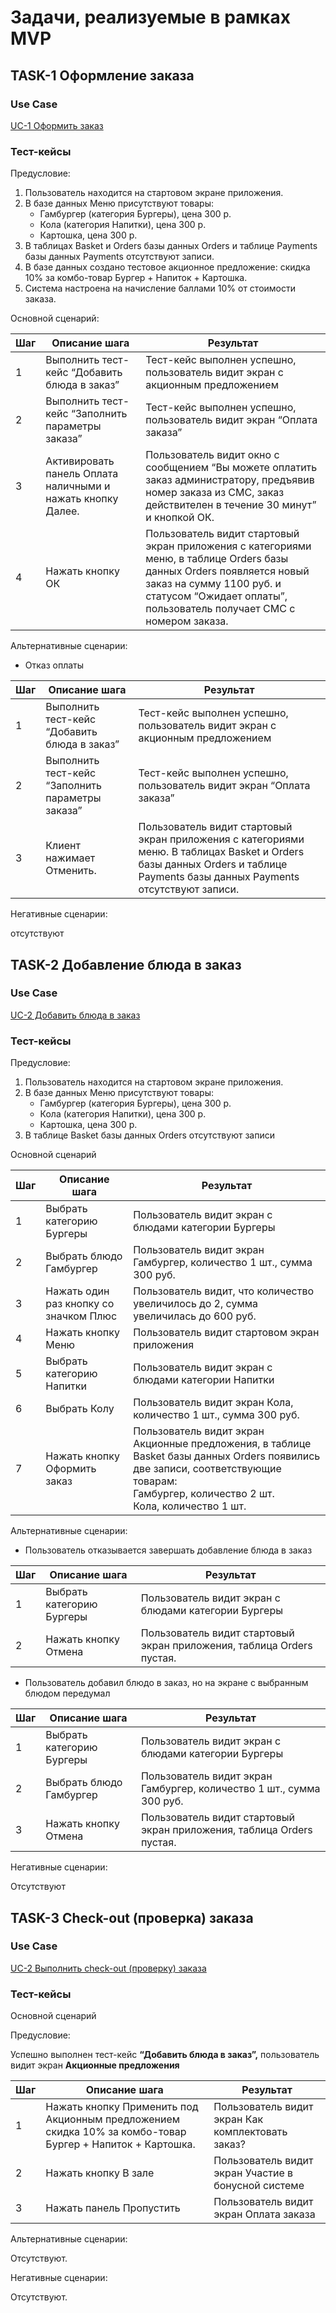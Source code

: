 # Задачи, реализуемые в рамках MVP

## TASK-1 Оформление заказа

### Use Case

[UC-1 Оформить заказ](../requirements.md#use-case_1)

### Тест-кейсы

Предусловие:

1. Пользователь находится на стартовом экране приложения.
2. В базе данных Меню присутствуют товары:
    - Гамбургер (категория Бургеры), цена 300 р.
    - Кола (категория Напитки), цена 300 р.
    - Картошка, цена 300 р.
3. В таблицах Basket и Orders базы данных Orders и таблице Payments базы данных Payments отсутствуют записи.
4. В базе данных создано тестовое акционное предложение: скидка 10% за комбо-товар Бургер + Напиток + Картошка.
5. Система настроена на начисление баллами 10% от стоимости заказа.

Основной сценарий:

| Шаг | Описание шага | Результат |
| --- | --- | --- |
| 1 | Выполнить тест-кейс “Добавить блюда в заказ” | Тест-кейс выполнен успешно, пользователь видит экран с акционным предложением |
| 2 | Выполнить тест-кейс “Заполнить параметры заказа” | Тест-кейс выполнен успешно, пользователь видит экран “Оплата заказа” |
| 3 | Активировать панель Оплата наличными и нажать кнопку Далее. | Пользователь видит окно с сообщением “Вы можете оплатить заказ администратору, предъявив номер заказа из СМС, заказ действителен в течение 30 минут” и кнопкой ОК. |
| 4 | Нажать кнопку ОК | Пользователь видит стартовый экран приложения с категориями меню,  в таблице Orders базы данных Orders появляется новый заказ на сумму 1100 руб. и статусом “Ожидает оплаты”, пользователь получает СМС с номером заказа. |

Альтернативные сценарии:  
- Отказ оплаты

| Шаг | Описание шага | Результат |
| --- | --- | --- |
| 1 | Выполнить тест-кейс “Добавить блюда в заказ” | Тест-кейс выполнен успешно, пользователь видит экран с акционным предложением |
| 2 | Выполнить тест-кейс “Заполнить параметры заказа” | Тест-кейс выполнен успешно, пользователь видит экран “Оплата заказа” |
| 3 | Клиент нажимает Отменить. | Пользователь видит стартовый экран приложения с категориями меню. В таблицах Basket и Orders базы данных Orders и таблице Payments базы данных Payments отсутствуют записи. |

Негативные сценарии:

отсутствуют

## TASK-2 Добавление блюда в заказ

### Use Case

[UC-2 Добавить блюда в заказ](../requirements.md#use-case_2)

### Тест-кейсы

Предусловие:

1. Пользователь находится на стартовом экране приложения.
2. В базе данных Меню присутствуют товары:
    - Гамбургер (категория Бургеры), цена 300 р.
    - Кола (категория Напитки), цена 300 р.
    - Картошка, цена 300 р.
3. В таблице Basket базы данных Orders отсутствуют записи

Основной сценарий

| Шаг | Описание шага | Результат |
| --- | --- | --- |
| 1 | Выбрать категорию Бургеры | Пользователь видит экран с блюдами категории Бургеры |
| 2 | Выбрать блюдо Гамбургер | Пользователь видит экран Гамбургер, количество 1 шт., сумма 300 руб. |
| 3 | Нажать один раз кнопку со значком Плюс | Пользователь видит, что количество увеличилось до 2, сумма увеличилась до 600 руб. |
| 4 | Нажать кнопку Меню | Пользователь видит стартовом экран приложения |
| 5 | Выбрать категорию Напитки | Пользователь видит экран с блюдами категории Напитки |
| 6 | Выбрать Колу | Пользователь видит экран Кола, количество 1 шт., сумма 300 руб. |
| 7 | Нажать кнопку Оформить заказ | Пользователь видит экран Акционные предложения, в таблице Basket базы данных Orders появились две записи, соответствующие товарам:<br/>Гамбургер, количество 2 шт.<br/>Кола, количество 1 шт. |

Альтернативные сценарии:

- Пользователь отказывается завершать добавление блюда в заказ

| Шаг | Описание шага | Результат |
| --- | --- | --- |
| 1 | Выбрать категорию Бургеры | Пользователь видит экран с блюдами категории Бургеры |
| 2 | Нажать кнопку Отмена |Пользователь видит стартовый экран приложения, таблица Orders пустая. |

- Пользователь добавил блюдо в заказ, но на экране с выбранным блюдом передумал

| Шаг | Описание шага | Результат |
| --- | --- | --- |
| 1 | Выбрать категорию Бургеры | Пользователь видит экран с блюдами категории Бургеры |
| 2 | Выбрать блюдо Гамбургер | Пользователь видит экран Гамбургер, количество 1 шт., сумма 300 руб. |
| 3 |Нажать кнопку Отмена | Пользователь видит стартовый экран приложения, таблица Orders пустая. |

Негативные сценарии:

Отсутствуют

## TASK-3 Check-out (проверка) заказа

### Use Case

[UC-2 Выполнить check-out (проверку) заказа](../requirements.md#use-case_3)

### Тест-кейсы

Основной сценарий

Предусловие:

Успешно выполнен тест-кейс **“Добавить блюда в заказ”,** пользователь видит экран **Акционные предложения**

| Шаг | Описание шага | Результат |
| --- | --- | --- |
| 1 | Нажать кнопку Применить под Акционным предложением скидка 10% за комбо-товар Бургер + Напиток + Картошка. | Пользователь видит экран Как комплектовать заказ? |
| 2 | Нажать кнопку В зале | Пользователь видит экран Участие в бонусной системе |
| 3 | Нажать панель Пропустить | Пользователь видит экран Оплата заказа |

Альтернативные сценарии:

Отсутствуют.

Негативные сценарии:

Отсутствуют.